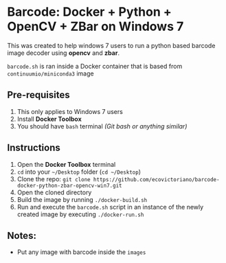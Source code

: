 # Barcode: Docker + Python + OpenCV + ZBar on Windows 7

This was created to help windows 7 users to run a python based barcode image decoder using **opencv** and **zbar**.

`barcode.sh` is ran inside a Docker container that is based from `continuumio/miniconda3` image

## Pre-requisites
1. This only applies to Windows 7 users
2. Install **Docker Toolbox**
3. You should have `bash` terminal *(Git bash or anything similar)*

## Instructions
1. Open the **Docker Toolbox** terminal
2. `cd` into your `~/Desktop` folder (`cd ~/Desktop`)
3. Clone the repo: `git clone https://github.com/ecovictoriano/barcode-docker-python-zbar-opencv-win7.git`
4. Open the cloned directory
5. Build the image by running `./docker-build.sh`
6. Run and execute the `barcode.sh` script in an instance of the newly created image by executing `./docker-run.sh`

## Notes:
  * Put any image with barcode inside the `images`